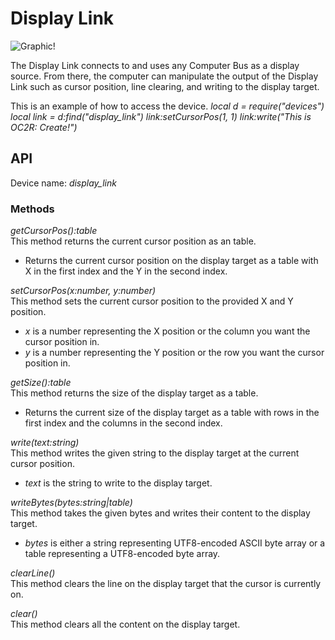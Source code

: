 # Display Link

![Graphic!](block:create:display_link)

The Display Link connects to and uses any Computer Bus as a display source.
From there, the computer can manipulate the output of the Display Link such as cursor position, line clearing, and writing to the display target.

This is an example of how to access the device.
*local d = require("devices")*
*local link = d:find("display_link")*
*link:setCursorPos(1, 1)*
*link:write("This is OC2R: Create!")*

## API
Device name: *display_link*

### Methods
*getCursorPos():table*  
This method returns the current cursor position as an table.
- Returns the current cursor position on the display target as a table with X in the first index and the Y in the second index.

*setCursorPos(x:number, y:number)*  
This method sets the current cursor position to the provided X and Y position.
- *x* is a number representing the X position or the column you want the cursor position in.
- *y* is a number representing the Y position or the row you want the cursor position in.

*getSize():table*  
This method returns the size of the display target as a table.
- Returns the current size of the display target as a table with rows in the first index and the columns in the second index.

*write(text:string)*  
This method writes the given string to the display target at the current cursor position.
- *text* is the string to write to the display target.

*writeBytes(bytes:string|table)*  
This method takes the given bytes and writes their content to the display target.
- *bytes* is either a string representing UTF8-encoded ASCII byte array or a table representing a UTF8-encoded byte array.

*clearLine()*  
This method clears the line on the display target that the cursor is currently on.

*clear()*  
This method clears all the content on the display target.